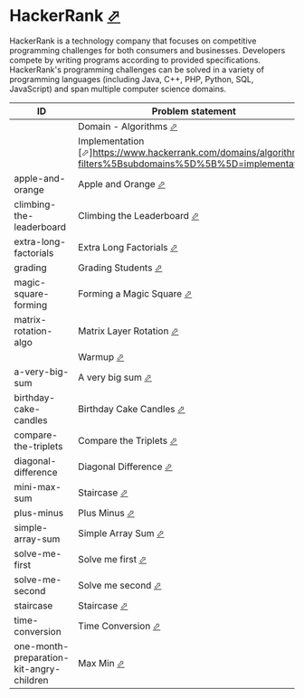 # HackerRank [⬀](https://www.hackerrank.com/)


HackerRank is a technology company that focuses on competitive programming challenges for both consumers and businesses. Developers compete by writing programs according to provided specifications. HackerRank's programming challenges can be solved in a variety of programming languages (including Java, C++, PHP, Python, SQL, JavaScript) and span multiple computer science domains.

| ID                                       | Problem statement                                                                                            | Solution                                                              |
|------------------------------------------|--------------------------------------------------------------------------------------------------------------|-----------------------------------------------------------------------|
|                                          | Domain - Algorithms [⬀](https://www.hackerrank.com/domains/algorithms/warmup)                                | [algorithms](algorithms/)                                             |
|                                          | Implementation [⬀]https://www.hackerrank.com/domains/algorithms?filters%5Bsubdomains%5D%5B%5D=implementation | [algorithms/implementation](algorithms/implementation/)               |
| apple-and-orange                         | Apple and Orange [⬀](https://www.hackerrank.com/challenges/apple-and-orange)                                 | [main.ts](algorithms/implementation/apple-and-orange/main.ts)         |
| climbing-the-leaderboard                 | Climbing the Leaderboard [⬀](https://www.hackerrank.com/challenges/climbing-the-leaderboard)                 | [main.ts](algorithms/implementation/climbing-the-leaderboard/main.ts) |
| extra-long-factorials                    | Extra Long Factorials [⬀](https://www.hackerrank.com/challenges/extra-long-factorials)                       | [main.ts](algorithms/implementation/extra-long-factorials/main.ts)    |
| grading                                  | Grading Students [⬀](https://www.hackerrank.com/challenges/grading)                                          | [main.ts](algorithms/implementation/grading/main.ts)                  |
| magic-square-forming                     | Forming a Magic Square [⬀](https://www.hackerrank.com/challenges/magic-square-forming)                       | [main.cpp](algorithms/implementation/magic-square-forming/main.cpp)   |
| matrix-rotation-algo                     | Matrix Layer Rotation [⬀](https://www.hackerrank.com/challenges/matrix-rotation-algo)                        | [main.ts](algorithms/implementation/matrix-rotation-algo/main.ts)     |
|                                          | Warmup [⬀](https://www.hackerrank.com/domains/algorithms?filters%5Bsubdomains%5D%5B%5D=warmup)               | [algorithms/warmup](algorithms/warmup/)                               |
| a-very-big-sum                           | A very big sum [⬀](https://www.hackerrank.com/challenges/a-very-big-sum)                                     | [main.py](algorithms/warmup/a-very-big-sum/main.py)                   |
| birthday-cake-candles                    | Birthday Cake Candles [⬀](https://www.hackerrank.com/challenges/birthday-cake-candles)                       | [main.ts](algorithms/warmup/birthday-cake-candles/main.ts)            |
| compare-the-triplets                     | Compare the Triplets [⬀](https://www.hackerrank.com/challenges/compare-the-triplets)                         | [main.ts](algorithms/warmup/compare-the-triplets/main.ts)             |
| diagonal-difference                      | Diagonal Difference [⬀](https://www.hackerrank.com/challenges/diagonal-difference)                           | [main.ts](algorithms/warmup/diagonal-difference/main.ts)              |
| mini-max-sum                             | Staircase [⬀](https://www.hackerrank.com/challenges/staircase)                                               | [main.ts](algorithms/warmup/mini-max-sum/main.ts)                     |
| plus-minus                               | Plus Minus [⬀](https://www.hackerrank.com/challenges/plus-minus)                                             | [main.cpp](algorithms/warmup/plus-minus/main.cpp)                     |
| simple-array-sum                         | Simple Array Sum [⬀](https://www.hackerrank.com/challenges/simple-array-sum)                                 | [main.ts](algorithms/warmup/simple-array-sum/main.ts)                 |
| solve-me-first                           | Solve me first [⬀](https://www.hackerrank.com/challenges/solve-me-first)                                     | [main.cpp](algorithms/warmup/solve-me-first/main.cpp)                 |
| solve-me-second                          | Solve me second [⬀](https://www.hackerrank.com/challenges/solve-me-second)                                   | [main.sh](algorithms/warmup/solve-me-second/main.sh)                  |
| staircase                                | Staircase [⬀](https://www.hackerrank.com/challenges/staircase)                                               | [main.ts](algorithms/warmup/staircase/main.ts)                        |
| time-conversion                          | Time Conversion [⬀](https://www.hackerrank.com/challenges/time-conversion)                                   | [main.ts](algorithms/warmup/time-conversion/main.ts)                  |
| one-month-preparation-kit-angry-children | Max Min [⬀](https://www.hackerrank.com/challenges/one-month-preparation-kit-angry-children/problem)          | [main.js](one-month-preparation-kit-angry-children/main.js)           |

